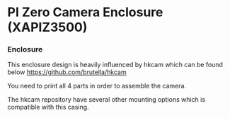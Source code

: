 # PI Zero Camera Enclosure (XAPIZ3500)

### Enclosure
This enclosure design is heavily influenced by hkcam which can be found below
https://github.com/brutella/hkcam

You need to print all 4 parts in order to assemble the camera.

The hkcam repository have several other mounting options which is compatible with this casing.
